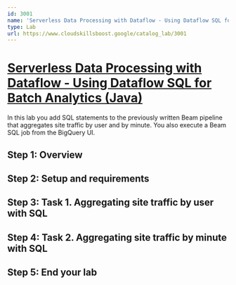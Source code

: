 ```yaml
---
id: 3001
name: 'Serverless Data Processing with Dataflow - Using Dataflow SQL for Batch Analytics (Java)'
type: Lab
url: https://www.cloudskillsboost.google/catalog_lab/3001
---
```


# [Serverless Data Processing with Dataflow - Using Dataflow SQL for Batch Analytics (Java)](https://www.cloudskillsboost.google/catalog_lab/3001)

In this lab you add SQL statements to the previously written Beam pipeline that aggregates site traffic by user and by minute. You also execute a Beam SQL job from the BigQuery UI.

## Step 1: Overview

## Step 2: Setup and requirements

## Step 3: Task 1. Aggregating site traffic by user with SQL

## Step 4: Task 2. Aggregating site traffic by minute with SQL

## Step 5: End your lab
